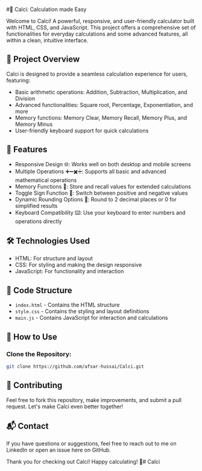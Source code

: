 #🧮 Calci: Calculation made Easy

Welcome to Calci! A powerful, responsive, and user-friendly calculator built with HTML, CSS, and JavaScript. This project offers a comprehensive set of functionalities for everyday calculations and some advanced features, all within a clean, intuitive interface.

## 📜 Project Overview

Calci is designed to provide a seamless calculation experience for users, featuring:

- Basic arithmetic operations: Addition, Subtraction, Multiplication, and Division
- Advanced functionalities: Square root, Percentage, Exponentiation, and more
- Memory functions: Memory Clear, Memory Recall, Memory Plus, and Memory Minus
- User-friendly keyboard support for quick calculations

## 🚀 Features

- Responsive Design 🌐: Works well on both desktop and mobile screens
- Multiple Operations ➕➖✖️➗: Supports all basic and advanced mathematical operations
- Memory Functions 🧠: Store and recall values for extended calculations
- Toggle Sign Function 🔄: Switch between positive and negative values
- Dynamic Rounding Options 🎯: Round to 2 decimal places or 0 for simplified results
- Keyboard Compatibility ⌨️: Use your keyboard to enter numbers and operations directly

## 🛠️ Technologies Used

- HTML: For structure and layout
- CSS: For styling and making the design responsive
- JavaScript: For functionality and interaction

## 📂 Code Structure

- `index.html` - Contains the HTML structure
- `style.css` - Contains the styling and layout definitions
- `main.js` - Contains JavaScript for interaction and calculations

## 🔧 How to Use

### Clone the Repository:
```bash
git clone https://github.com/afsar-hussai/Calci.git
```

## 🤝 Contributing

Feel free to fork this repository, make improvements, and submit a pull request. Let's make Calci even better together!

## 📬 Contact

If you have questions or suggestions, feel free to reach out to me on LinkedIn or open an issue here on GitHub.

Thank you for checking out Calci! Happy calculating! 🎉#   C a l c i 
